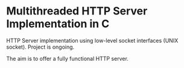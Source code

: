 # Multithreaded HTTP Server Implementation in C
HTTP Server implementation using low-level socket interfaces (UNIX socket). Project is ongoing.

The aim is to offer a fully functional HTTP server. 
